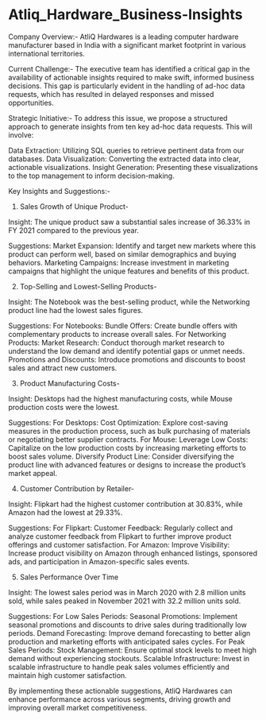 # Atliq_Hardware_Business-Insights


Company Overview:-
AtliQ Hardwares is a leading computer hardware manufacturer based in India with a significant market footprint in various international territories.

Current Challenge:-
The executive team has identified a critical gap in the availability of actionable insights required to make swift, informed business decisions. This gap is particularly evident in the handling of ad-hoc data requests, which has resulted in delayed responses and missed opportunities.

Strategic Initiative:-
To address this issue, we propose a structured approach to generate insights from ten key ad-hoc data requests. This will involve:

Data Extraction: Utilizing SQL queries to retrieve pertinent data from our databases.
Data Visualization: Converting the extracted data into clear, actionable visualizations.
Insight Generation: Presenting these visualizations to the top management to inform decision-making.

Key Insights and Suggestions:-
1. Sales Growth of Unique Product-
   
 Insight: The unique product saw a substantial sales increase of 36.33% in FY 2021 compared to the previous year.

 Suggestions:
 Market Expansion: Identify and target new markets where this product can perform well, based on similar demographics and buying behaviors.
 Marketing Campaigns: Increase investment in marketing campaigns that highlight the unique features and benefits of this product.

2. Top-Selling and Lowest-Selling Products-
   
 Insight: The Notebook was the best-selling product, while the Networking product line had the lowest sales figures.

 Suggestions:
 For Notebooks:
 Bundle Offers: Create bundle offers with complementary products to increase overall sales.
 For Networking Products:
 Market Research: Conduct thorough market research to understand the low demand and identify potential gaps or unmet needs.
 Promotions and Discounts: Introduce promotions and discounts to boost sales and attract new customers.

3. Product Manufacturing Costs-
   
  Insight: Desktops had the highest manufacturing costs, while Mouse production costs were the lowest.
 
  Suggestions:
  For Desktops:
  Cost Optimization: Explore cost-saving measures in the production process, such as bulk purchasing of materials or negotiating better supplier contracts.
  For Mouse:
  Leverage Low Costs: Capitalize on the low production costs by increasing marketing efforts to boost sales volume.
  Diversify Product Line: Consider diversifying the product line with advanced features or designs to increase the product’s market appeal.

4. Customer Contribution by Retailer-
   
 Insight: Flipkart had the highest customer contribution at 30.83%, while Amazon had the lowest at 29.33%.
 
 Suggestions:
 For Flipkart:
 Customer Feedback: Regularly collect and analyze customer feedback from Flipkart to further improve product offerings and customer satisfaction.
 For Amazon:
 Improve Visibility: Increase product visibility on Amazon through enhanced listings, sponsored ads, and participation in Amazon-specific sales events.

5. Sales Performance Over Time
   
 Insight: The lowest sales period was in March 2020 with 2.8 million units sold, while sales peaked in November 2021 with 32.2 million units sold.

 Suggestions:
 For Low Sales Periods:
 Seasonal Promotions: Implement seasonal promotions and discounts to drive sales during traditionally low periods.
 Demand Forecasting: Improve demand forecasting to better align production and marketing efforts with anticipated sales cycles.
 For Peak Sales Periods:
 Stock Management: Ensure optimal stock levels to meet high demand without experiencing stockouts.
 Scalable Infrastructure: Invest in scalable infrastructure to handle peak sales volumes efficiently and maintain high customer satisfaction.

By implementing these actionable suggestions, AtliQ Hardwares can enhance performance across various segments, driving growth and improving overall market competitiveness.


